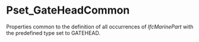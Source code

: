 # Pset_GateHeadCommon

Properties common to the definition of all occurrences of _IfcMarinePart_ with the predefined type set to GATEHEAD.
